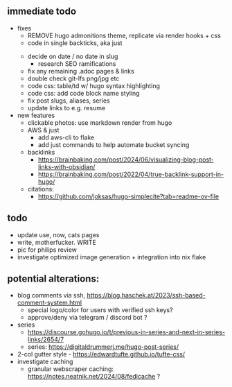 ## immediate todo
- fixes
  - REMOVE hugo admonitions theme, replicate via render hooks + css
  - code in single backticks, aka just <p><code></code></p>
  - decide on date / no date in slug
    - research SEO ramifications
  - fix any remaining .adoc pages & links
  - double check git-lfs png/jpg etc
  - code css: table/td w/ hugo syntax highlighting
  - code css: add code block name styling
  - fix post slugs, aliases, series
  - update links to e.g. resume
- new features
  - clickable photos: use markdown render from hugo
  - AWS & just
    - add aws-cli to flake
    - add just commands to help automate bucket syncing
  - backlinks
    - https://brainbaking.com/post/2024/06/visualizing-blog-post-links-with-obsidian/
    - https://brainbaking.com/post/2022/04/true-backlink-support-in-hugo/
  - citations:
    - https://github.com/joksas/hugo-simplecite?tab=readme-ov-file

## todo
- update use, now, cats pages
- write, motherfucker. WRITE
- pic for philips review
- investigate optimized image generation + integration into nix flake

## potential alterations:
- blog comments via ssh, https://blog.haschek.at/2023/ssh-based-comment-system.html
  - special logo/color for users with verified ssh keys?
  - approve/deny via telegram / discord bot ?
- series
  - https://discourse.gohugo.io/t/previous-in-series-and-next-in-series-links/2654/7
  - series: https://digitaldrummerj.me/hugo-post-series/
- 2-col gutter style - https://edwardtufte.github.io/tufte-css/
- investigate caching
  - granular webscraper caching: https://notes.neatnik.net/2024/08/fedicache ?
